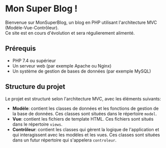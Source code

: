 # Mon Super Blog !

Bienvenue sur MonSuperBlog, un blog en PHP utilisant l'architecture MVC (Modèle-Vue-Contrôleur). <br>
Ce site est en cours d'évolution et sera régulierement alimenté.

## Prérequis

- PHP 7.4 ou supérieur
- Un serveur web (par exemple Apache ou Nginx)
- Un système de gestion de bases de données (par exemple MySQL)

## Structure du projet

Le projet est structuré selon l'architecture MVC, avec les éléments suivants:

- **Modèle**: contient les classes de données et les fonctions de gestion de la base de données. Ces classes sont situées dans le répertoire `model`.
- **Vue**: contient les fichiers de template HTML. Ces fichiers sont situés dans le répertoire `views`.
- **Contrôleur**: contient les classes qui gèrent la logique de l'application et qui interagissent avec les modèles et les vues. Ces classes sont situées dans un futur répertoire qui s'appelera `controleur`.
